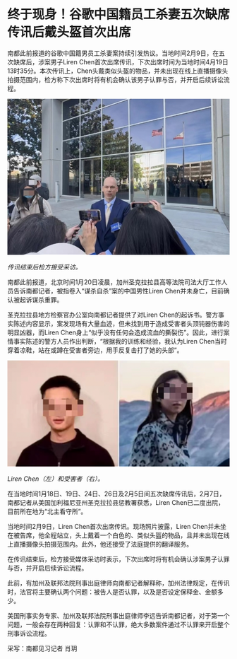 # 终于现身！谷歌中国籍员工杀妻五次缺席传讯后戴头盔首次出席

南都此前报道的谷歌中国籍男员工杀妻案持续引发热议。当地时间2月9日，在五次缺席后，涉案男子Liren
Chen首次出席传讯，下次出席时间为当地时间4月19日13时35分。本次传讯上，Chen头戴类似头盔的物品，并未出现在线上直播摄像头拍摄范围内，检方称下次出席时将有机会确认该男子认罪与否，并开启后续诉讼流程。

![f7f86ef5b7dbc533431c9013153e66ad.jpg](https://raw.githubusercontent.com/qqhsx/qqnews_image/main/2024/02/10/终于现身！谷歌中国籍员工杀妻五次缺席传讯后戴头盔首次出席/f7f86ef5b7dbc533431c9013153e66ad.jpg)

_传讯结束后检方接受采访。_

南都此前报道，北京时间1月20日凌晨，加州圣克拉拉县高等法院司法大厅工作人员告诉南都记者，被指卷入“谋杀自杀”案的中国男性Liren
Chen并未身亡，目前确认被起诉谋杀重罪。

圣克拉拉县地方检察官办公室向南都记者提供了对Liren
Chen的起诉书。警方事实陈述内容显示，案发现场有大量血迹，但未找到用于造成受害者头顶钝器伤害的明显凶器，而Liren
Chen身上“似乎没有任何会造成流血的撕裂伤”。因此，进行案情事实陈述的警方人员作出判断，“根据我的训练和经验，我认为Liren
Chen当时穿着凉鞋，站在或蹲在受害者旁边，用手反复击打了她的头部”。

![01edeb5d6aabb0f48ed4cb9fa99da865.jpg](https://raw.githubusercontent.com/qqhsx/qqnews_image/main/2024/02/10/终于现身！谷歌中国籍员工杀妻五次缺席传讯后戴头盔首次出席/01edeb5d6aabb0f48ed4cb9fa99da865.jpg)

_Liren Chen（左）和受害者（右）。_

在当地时间1月18日、19日、24日、26日及2月5日间五次缺席传讯后，2月7日，南都记者从美国加利福尼亚州圣克拉拉县惩教署获悉，Liren
Chen已二度出院，目前所在地为“北主看守所”。

当地时间2月9日，Liren Chen首次出席传讯。现场照片披露，Liren
Chen并未坐在被告席，他全程站立，头上戴着一个白色的、类似头盔的物品，且并未出现在线上直播摄像头拍摄范围内。此外，他还接受了法庭提供的翻译服务。

在传讯结束后，检方接受媒体采访时表示，下次出席时将有机会确认涉案男子认罪与否，并开启后续诉讼流程。

此前，有加州及联邦法院刑事出庭律师向南都记者解释称，加州法律规定，在传讯时，法官将主要确认两个问题：被告人是否认罪，以及是否设定保释金、金额多少。

美国刑事实务专家、加州及联邦法院刑事出庭律师李远告诉南都记者，对于第一个问题，一般会存在两种回复：认罪和不认罪，绝大多数案件通过不认罪来开启整个刑事诉讼流程。

采写：南都见习记者 肖玥

